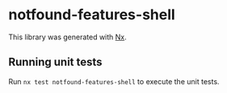 # notfound-features-shell

This library was generated with [Nx](https://nx.dev).

## Running unit tests

Run `nx test notfound-features-shell` to execute the unit tests.

